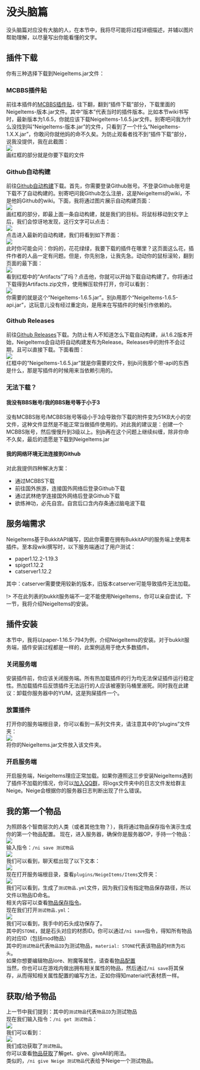 # 没头脑篇

没头脑篇对应没有大脑的人，在本节中，我将尽可能将过程详细描述，并辅以图片帮助理解，以尽量写出你能看懂的文字。

## 插件下载

你有三种选择下载到NeigeItems.jar文件：

### MCBBS插件贴

前往本插件的[MCBBS插件贴](https://www.mcbbs.net/thread-1364195-1-1.html)，往下翻，翻到“插件下载”部分，下载里面的NeigeItems-版本.jar文件。其中“版本”代表当时的插件版本。比如本节wiki书写时，最新版本为1.6.5，你就应该下载NeigeItems-1.6.5.jar文件。别寄吧问我为什么没找到叫“NeigeItems-版本.jar”的文件，只看到了一个什么“NeigeItems-1.X.X.jar”，你敢问你就他妈的命不久矣。为防止观看者找不到“插件下载”部分，说我没提供，我在此截图：
<br />![](_images/MCBBS-插件下载.png)
<br />画红框的部分就是你要下载的文件

### Github自动构建

前往[Github自动构建](https://github.com/Neige7/NeigeItems-Kotlin/actions)下载。首先，你需要登录Github账号。不登录Github账号是下载不了自动构建的。别寄吧问我Github怎么注册，这是NeigeItems的wiki，不是他妈Github的wiki。下面，我将通过图片展示自动构建页面：
<br />![](_images/Github-自动构建页面.png)
<br />画红框的部分，即最上面一条自动构建，就是我们的目标。将鼠标移动到文字上后，我们会惊讶地发现，这行文字可以点击：
<br />![](_images/Github-点击自动构建.png)
<br />点击进入最新的自动构建，我们将看到如下界面：
<br />![](_images/Github-最新自动构建.png)
<br />此时你可能会问：你妈的，花花绿绿，我要下载的插件在哪里？这页面这么花，插件作者的人品一定有问题。但是，你先别急，让我先急。动动你的鼠标滚轮，翻到页面的最下面：
<br />![](_images/Github-下载自动构建.png)
<br />看到红框中的“Artifacts”了吗？点击他，你就可以开始下载自动构建了。你将通过下载得到Artifacts.zip文件，使用解压软件打开，你可以看到：
<br />![](_images/Github-解压自动构建.png)
<br />你需要的就是这个“NeigeItems-1.6.5.jar”。别jb用那个“NeigeItems-1.6.5-api.jar”，这玩意儿没有经过重定向，是用来在写插件的时候引作依赖的。

### Github Releases

前往[Github Releases](https://github.com/Neige7/NeigeItems-Kotlin/releases)下载。为防止有人不知道怎么下载自动构建，从1.6.2版本开始，NeigeItems会自动将自动构建发布为Release。Releases中的附件不会过期，且可以直接下载。下面看图：
<br />![](_images/Github-下载Release.png)
<br />红框中的“NeigeItems-1.6.5.jar”就是你需要的文件，别jb问我那个带-api的东西是什么，那是写插件的时候用来当依赖引用的。

### 无法下载？

#### 我没有BBS账号/我的BBS账号等于小于3

没有MCBBS账号/MCBBS账号等级小于3会导致你下载的附件变为51KB大小的空文件，这种文件显然是不能正常当做插件使用的。对此我的建议是：创建一个MCBBS账号，然后慢慢升到3级以上。别jb再在这个问题上继续纠缠，除非你命不久矣，最后的遗愿是下载到NeigeItems.jar

#### 我的网络环境无法连接到Github

对此我提供四种解决方案：
* 通过MCBBS下载
* 前往国外旅游，连接国外网络后登录Github下载
* 通过武林绝学连接国外网络后登录Github下载
* 欲练神功，必先自宫。自宫后口含内存条通过脑电波下载

## 服务端需求

NeigeItems基于BukkitAPI编写，因此你需要在拥有BukkitAPI的服务端上使用本插件。至本段wiki撰写时，以下服务端通过了用户测试：
* paper1.12.2-1.19.3
* spigot1.12.2
* catserver1.12.2

其中：catserver需要使用较新的版本，旧版本catserver可能导致插件无法加载。

!> 不在此列表的bukkit服务端不一定不能使用NeigeItems，你可以亲自尝试，下一节，我将介绍NeigeItems的安装。

## 插件安装

本节中，我将以paper-1.16.5-794为例，介绍NeigeItems的安装。对于bukkit服务端，插件安装过程都是一样的，此案例适用于绝大多数插件。

### 关闭服务端

安装插件前，你应该关闭服务端。所有热加载插件的行为均无法保证插件运行稳定性。热加载插件后反馈插件无法运行的人应该被塞到马桶里溺死。同时我在此建议：卸载你服务器中的YUM，这是狗屎插件一个。

### 放置插件

打开你的服务端根目录，你可以看到一系列文件夹，请注意其中的“plugins”文件夹：
<br />![](_images/plugins文件夹.png)
<br />将你的NeigeItems.jar文件放入该文件夹。

### 开启服务端

开启服务端，NeigeItems理应正常加载。如果你遵照这三步安装NeigeItems遇到了插件不加载的情况，你可以[加入QQ群](https://jq.qq.com/?_wv=1027&k=Af21TU4j)，将logs文件夹中的日志文件发给群主Neige。Neige会根据你的服务器日志判断出现了什么错误。

## 我的第一个物品

为照顾各个智商层次的人类（或者其他生物？），我将通过物品保存指令演示生成你的第一个物品配置。
现在，进入服务器，确保你是服务器OP，手持一个物品：
<br />![](_images/手持物品.png)
<br />输入指令：`/ni save 测试物品`
<br />![](_images/保存物品.png)
<br />我们可以看到，聊天框出现了以下文本：
<br />![](_images/保存成功.png)
<br />现在打开服务端根目录，查看`plugins/NeigeItems/Items`文件夹：
<br />![](_images/物品文件.png)
<br />我们可以看到，生成了`测试物品.yml`文件，因为我们没有指定物品保存路径，所以文件以物品ID命名。
<br />相关内容可以查看[物品保存指令](zhi-ling/wu-pin-bao-cun.md)。
<br />现在我们打开`测试物品.yml`：
<br />![](_images/物品文件内容.png)
<br />我们可以看到，我手中的石头成功保存了。
<br />其中的`STONE`，就是石头对应的材质ID。你可以通过`/ni save`指令，得知所有物品的对应ID（包括mod物品）
<br />其中的`测试物品`代表`物品ID`为测试物品，`material: STONE`代表该物品的`材质`为`石头`。
<br />如果你想要编辑物品lore、附魔等属性，请查看[物品配置](wu-pin/wu-pin-pei-zhi/README.md?id=物品配置)
<br />当然，你也可以在游戏内做出拥有相关属性的物品，然后通过`/ni save`将其保存，从而得知相关属性配置的编写方法，正如你得知material代表材质一样。

## 获取/给予物品

上一节中我们提到：其中的`测试物品`代表`物品ID`为测试物品
<br />现在我们输入指令：`/ni get 测试物品`：
<br />![](_images/get指令.png)
<br />我们可以看到：
<br />![](_images/获取测试物品.png)
<br />我们成功获取了`测试物品`。
<br />你可以查看[物品获取](zhi-ling/wu-pin-huo-qu.md)了解get、give、giveAll的用法。
<br />类似的，`/ni give Neige 测试物品`代表给予Neige一个测试物品。
